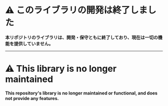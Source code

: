 # ⚠️ このライブラリの開発は終了しました

**本リポジトリのライブラリは、開発・保守ともに終了しており、現在は一切の機能を提供していません。**

---
# ⚠️ This library is no longer maintained

**This repository's library is no longer maintained or functional, and does not provide any features.**



